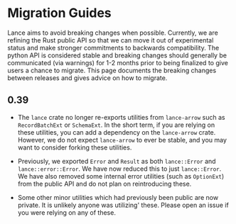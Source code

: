 # Migration Guides

Lance aims to avoid breaking changes when possible.  Currently, we are refining the Rust public API so that we can move
it out of experimental status and make stronger commitments to backwards compatibility.  The python API is considered
stable and breaking changes should generally be communicated (via warnings) for 1-2 months prior to being finalized to
give users a chance to migrate.  This page documents the breaking changes between releases and gives advice on how to
migrate.

## 0.39

* The `lance` crate no longer re-exports utilities from `lance-arrow` such as `RecordBatchExt` or `SchemaExt`.  In the
short term, if you are relying on these utilities,  you can add a dependency on the `lance-arrow` crate.  However, we
do not expect `lance-arrow` to ever be stable, and you may want to consider forking these utilities.

* Previously, we exported `Error` and `Result` as both `lance::Error` and `lance::error::Error`.  We have now reduced
this to just `lance::Error`.  We have also removed some internal error utilities (such as `OptionExt`) from the public
API and do not plan on reintroducing these.

* Some other minor utilities which had previously been public are now private.  It is unlikely anyone was utilizing'
these.  Please open an issue if you were relying on any of these.